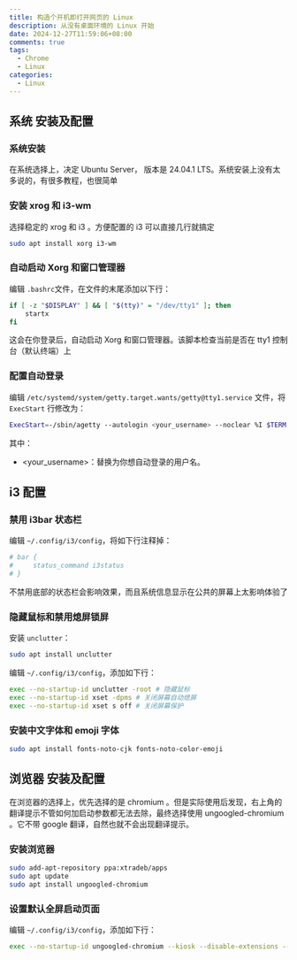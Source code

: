 ```yaml
---
title: 构造个开机即打开网页的 Linux
description: 从没有桌面环境的 Linux 开始
date: 2024-12-27T11:59:06+08:00
comments: true
tags:
  - Chrome
  - Linux
categories:
  - Linux
---
```


## 系统 安装及配置

### 系统安装

在系统选择上，决定 Ubuntu Server， 版本是 24.04.1 LTS。系统安装上没有太多说的，有很多教程，也很简单

### 安装 xrog 和 i3-wm

选择稳定的 xrog 和 i3 。方便配置的 i3 可以直接几行就搞定

```bash
sudo apt install xorg i3-wm
```

### 自动启动 Xorg 和窗口管理器

编辑 `.bashrc`文件，在文件的末尾添加以下行：

```bash
if [ -z "$DISPLAY" ] && [ "$(tty)" = "/dev/tty1" ]; then
    startx
fi
```

这会在你登录后，自动启动 Xorg 和窗口管理器。该脚本检查当前是否在 tty1 控制台（默认终端）上

### 配置自动登录

编辑 `/etc/systemd/system/getty.target.wants/getty@tty1.service` 文件，将 `ExecStart` 行修改为：

```bash
ExecStart=-/sbin/agetty --autologin <your_username> --noclear %I $TERM
```

其中：

- <your_username>：替换为你想自动登录的用户名。

## i3 配置

### 禁用 i3bar 状态栏

编辑 `~/.config/i3/config`，将如下行注释掉：

```bash
# bar {
#     status_command i3status
# }
```

不禁用底部的状态栏会影响效果，而且系统信息显示在公共的屏幕上太影响体验了

### 隐藏鼠标和禁用熄屏锁屏

安装 `unclutter`：

```bash
sudo apt install unclutter
```

编辑 `~/.config/i3/config`，添加如下行：

```bash
exec --no-startup-id unclutter -root # 隐藏鼠标
exec --no-startup-id xset -dpms # 关闭屏幕自动熄屏
exec --no-startup-id xset s off # 关闭屏幕保护
```

### 安装中文字体和 emoji 字体

```bash
sudo apt install fonts-noto-cjk fonts-noto-color-emoji
```

## 浏览器 安装及配置

在浏览器的选择上，优先选择的是 chromium 。但是实际使用后发现，右上角的翻译提示不管如何加启动参数都无法去除，最终选择使用 ungoogled-chromium 。它不带 google 翻译，自然也就不会出现翻译提示。

### 安装浏览器

```bash
sudo add-apt-repository ppa:xtradeb/apps
sudo apt update
sudo apt install ungoogled-chromium
```

### 设置默认全屏启动页面

编辑 `~/.config/i3/config`，添加如下行：

```bash
exec --no-startup-id ungoogled-chromium --kiosk --disable-extensions --disable-translate --app=<your_url>
```
